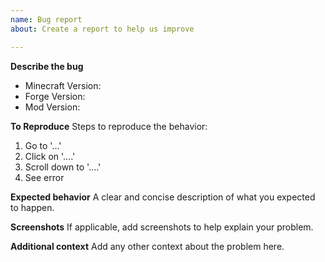 ```yaml
---
name: Bug report
about: Create a report to help us improve

---
```


**Describe the bug**
<!A clear and concise description of what the bug is.//-->
- Minecraft Version:
- Forge Version:
- Mod Version:

**To Reproduce**
Steps to reproduce the behavior:
1. Go to '...'
2. Click on '....'
3. Scroll down to '....'
4. See error

**Expected behavior**
A clear and concise description of what you expected to happen.

**Screenshots**
If applicable, add screenshots to help explain your problem.

**Additional context**
Add any other context about the problem here.
